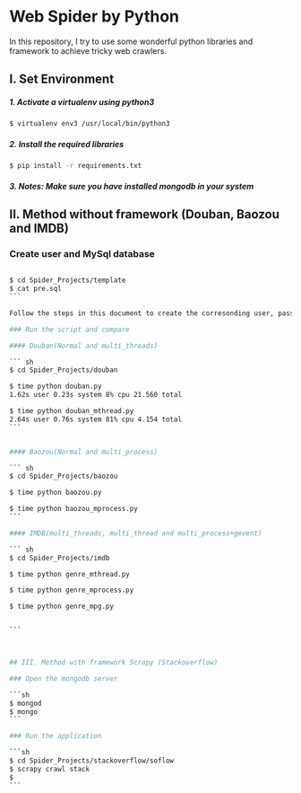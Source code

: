 # Web Spider by Python

In this repository, I try to use some wonderful python libraries and framework to achieve tricky web crawlers. 



## I. Set Environment 

##### 1. Activate a virtualenv using python3 

```sh		
$ virtualenv env3 /usr/local/bin/python3
```

##### 2. Install the required libraries

```sh
$ pip install -r requirements.txt
```

##### 3. Notes: Make sure you have installed mongodb in your system



## II. Method without framework (Douban, Baozou and IMDB)

### Create user and MySql database
````sh

$ cd Spider_Projects/template
$ cat pre.sql
```

Follow the steps in this document to create the corresonding user, password and database

### Run the script and compare

#### Douban(Normal and multi_threads)

``` sh
$ cd Spider_Projects/douban

$ time python douban.py
1.62s user 0.23s system 8% cpu 21.560 total

$ time python douban_mthread.py
2.64s user 0.76s system 81% cpu 4.154 total
```


#### Baozou(Normal and multi_process)

``` sh
$ cd Spider_Projects/baozou

$ time python baozou.py

$ time python baozou_mprocess.py
```

#### IMDB(multi_threads, multi_thread and multi_process+gevent)

``` sh
$ cd Spider_Projects/imdb

$ time python genre_mthread.py

$ time python genre_mprocess.py

$ time python genre_mpg.py


```



## III. Method with framework Scrapy (Stackoverflow)

### Open the mongodb server 

```sh
$ mongod 
$ mongo
```

### Run the application

```sh
$ cd Spider_Projects/stackoverflow/soflow
$ scrapy crawl stack
$ 
```



